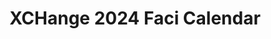 ---
title: XCHange 2024 Faci Calendar
redirect_to: https://docs.google.com/spreadsheets/d/1OL-IEckqVmkw1qVX7oAWJKYNOMyfyDTa_NOtBfV4E2U/edit#gid=2073898264
redirect_from: 
  - /XC24FaciCalendar
  - /xc24facicalendar
---